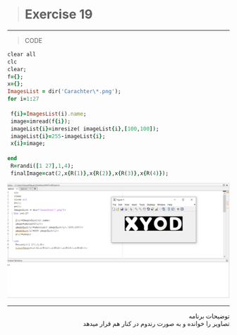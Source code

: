 > # Exercise 19



***
>CODE

```ruby
clear all
clc
clear;
f={};
x={};
ImagesList = dir('Carachter\*.png');
for i=1:27
 
 f{i}=ImagesList(i).name;
 image=imread(f{i});
 imageList{i}=imresize( imageList{i},[100,100]);
 imageList{i}=255-imageList{i};  
 x{i}=image;
 
end
 R=randi([1 27],1,4);
 finalImage=cat(2,x{R(1)},x{R(2)},x{R(3)},x{R(4)});
```


![alt text](https://github.com/semnan-university-ai/image-processing-class/blob/main/excersiecs/faeze75/19/Screenshot%20(18).png)
***
<div dir="rtl">
توضیحات برنامه <br />
تصاویر  را خوانده و به صورت رندوم در کنار هم قرار میدهد
</div>



